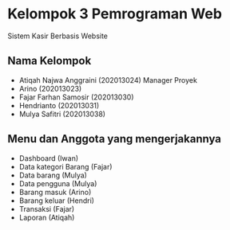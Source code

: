 # Kelompok 3 Pemrograman Web
Sistem Kasir Berbasis Website

## Nama Kelompok
* Atiqah Najwa Anggraini 	(202013024) Manager Proyek
* Arino 			            (202013023)
* Fajar Farhan Samosir	  (202013030)
* Hendrianto		          (202013031)
* Mulya Safitri		        (202013038)


## Menu dan Anggota yang mengerjakannya
* Dashboard (Iwan)
* Data kategori Barang (Fajar)
* Data barang (Mulya)
* Data pengguna (Mulya)
* Barang masuk (Arino)
* Barang keluar (Hendri) 
* Transaksi (Fajar)
* Laporan (Atiqah)
